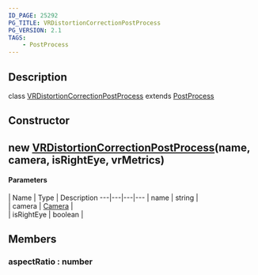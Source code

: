```yaml
---
ID_PAGE: 25292
PG_TITLE: VRDistortionCorrectionPostProcess
PG_VERSION: 2.1
TAGS:
    - PostProcess
---
```

## Description

class [VRDistortionCorrectionPostProcess](/classes/2.5/VRDistortionCorrectionPostProcess) extends [PostProcess](/classes/2.5/PostProcess)



## Constructor

## new [VRDistortionCorrectionPostProcess](/classes/2.5/VRDistortionCorrectionPostProcess)(name, camera, isRightEye, vrMetrics)



#### Parameters
 | Name | Type | Description
---|---|---|---
 | name | string |     
 | camera | [Camera](/classes/2.5/Camera) |     
 | isRightEye | boolean |     
## Members

### aspectRatio : number



